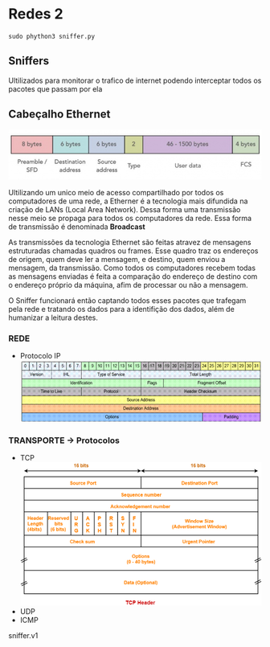 # Redes 2

    sudo phython3 sniffer.py
    
## Sniffers
<p>
 Ultilizados para monitorar o trafico de internet podendo interceptar todos os pacotes que passam por ela
</p>

## Cabeçalho Ethernet
![Cabeçalho](./images/ethernet_frame.jpg)
<p>
Ultilizando um unico meio de acesso compartilhado por todos os computadores de uma rede, a Etherner é a tecnologia mais difundida na criação de LANs (Local Area Network). Dessa forma uma transmissão nesse meio se propaga para todos os computadores da rede. Essa forma de transmissão é denominada <b> Broadcast </b>
</p>
<p>
As transmissões da tecnologia Ethernet são feitas atravez de mensagens estruturadas chamadas quadros ou frames. Esse quadro traz os endereços de origem, quem deve ler a mensagem, e destino, quem enviou a mensagem, da transmissão. Como todos os computadores recebem todas as mensagens enviadas é feita a comparação do endereço de destino com o endereço próprio da máquina, afim de processar ou não a mensagem.
</p>
<p>
O Sniffer funcionará então captando todos esses pacotes que trafegam pela rede e tratando os dados para a identifição dos dados, além de humanizar a leitura destes.
</p>

### REDE
* Protocolo IP
![Cabeçalho](./images/image007.gif)

### TRANSPORTE -> Protocolos
* TCP
![Cabeçalho](./images/TCP-Header-Format.png)
* UDP
* ICMP


<footer>
    sniffer.v1
</footer>
